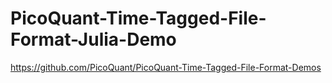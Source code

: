 # PicoQuant-Time-Tagged-File-Format-Julia-Demo

https://github.com/PicoQuant/PicoQuant-Time-Tagged-File-Format-Demos
